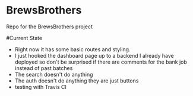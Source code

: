 # BrewsBrothers
Repo for the BrewsBrothers project

#Current State
* Right now it has some basic routes and styling.
* I just hooked the dashboard page up to a backend I already have deployed so don't be surprised if there are comments for the bank job instead of past batches
* The search doesn't do anything
* The auth doesn't do anything they are just buttons
* testing with Travis CI
